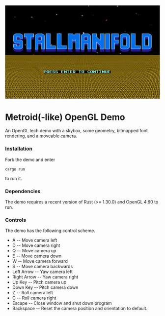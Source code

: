 ![Title Screen](readme.png)
# Metroid(-like) OpenGL Demo
An OpenGL tech demo with a skybox, some geometry, bitmapped font rendering, and a moveable camera.

### Installation
Fork the demo and enter
```
cargo run
```
to run it.

### Dependencies
The demo requires a recent version of Rust (>= 1.30.0) and OpenGL 4.60 to run.

### Controls
The demo has the following control scheme.
* A -- Move camera left
* D -- Move camera right
* Q -- Move camera up
* E -- Move camera down
* W -- Move camera forward
* S -- Move camera backwards
* Left Arrow -- Yaw camera left
* Right Arrow -- Yaw camera right
* Up Key -- Pitch camera up
* Down Key -- Pitch camera down
* Z -- Roll camera left
* C -- Roll camera right
* Escape -- Close window and shut down program
* Backspace -- Reset the camera position and orientation to default.